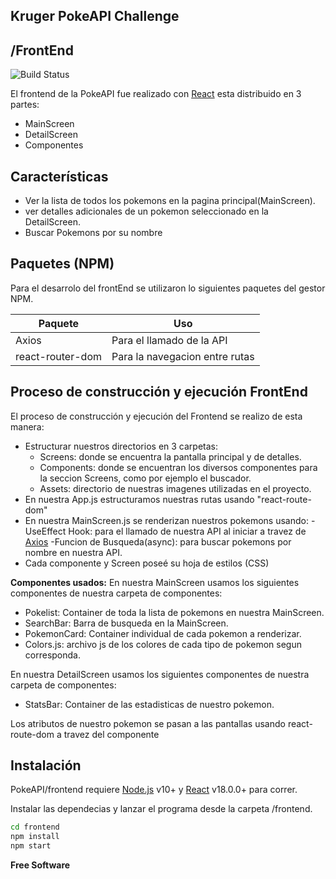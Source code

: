 ## Kruger PokeAPI Challenge
## /FrontEnd


![Build Status](https://travis-ci.org/joemccann/dillinger.svg?branch=master)

El frontend de la PokeAPI fue realizado con [React](https://reactjs.org/docs/getting-started.html) esta distribuido en 3 partes:

- MainScreen
- DetailScreen
- Componentes

## Características

- Ver la lista de todos los pokemons en la pagina principal(MainScreen).
- ver detalles adicionales de un pokemon seleccionado en la DetailScreen.
- Buscar Pokemons por su nombre

## Paquetes (NPM)

Para el desarrolo del frontEnd se utilizaron lo siguientes paquetes del gestor NPM.

| Paquete | Uso |
| ------ | ------ |
| Axios | Para el llamado de la API|
| react-router-dom | Para la navegacion entre rutas | 


## Proceso de construcción y ejecución FrontEnd

El proceso de construcción y ejecución del Frontend se realizo de esta manera:

- Estructurar nuestros directorios en 3 carpetas:
  - Screens:  donde se encuentra la pantalla principal y de detalles.
  - Components:  donde se encuentran los diversos componentes para la seccion     Screens, como por ejemplo el buscador. 
  - Assets:  directorio de nuestras imagenes utilizadas en el proyecto.
- En nuestra App.js estructuramos nuestras rutas usando "react-route-dom" 
- En nuestra MainScreen.js se renderizan nuestros pokemons usando:
 -UseEffect Hook: para el llamado de nuestra API al iniciar a travez de [Axios](https://www.npmjs.com/package/axios)
 -Funcion de Busqueda(async): para buscar pokemons por nombre en nuestra API.
- Cada componente y Screen poseé su hoja de estilos (CSS)

**Componentes usados:**
En nuestra MainScreen usamos los siguientes componentes de nuestra carpeta de componentes:
- Pokelist: Container de toda la lista de pokemons en nuestra MainScreen.
- SearchBar: Barra de busqueda en la MainScreen.
- PokemonCard: Container individual de cada pokemon a renderizar.
- Colors.js: archivo js de los colores de cada tipo de pokemon segun corresponda.

En nuestra DetailScreen usamos los siguientes componentes de nuestra carpeta de componentes:
- StatsBar: Container de las estadisticas de nuestro pokemon.

Los atributos de nuestro pokemon se pasan a las pantallas usando react-route-dom a travez del componente <Link>



## Instalación

PokeAPI/frontend requiere [Node.js](https://nodejs.org/) v10+ y [React](https://reactjs.org/versions) v18.0.0+ para correr.

Instalar las dependecias y lanzar el programa desde la carpeta /frontend.

```sh
cd frontend
npm install
npm start
```

**Free Software**

[//]: # (Links de referencia usados en el documento - )

   [dill]: <https://github.com/joemccann/dillinger>

